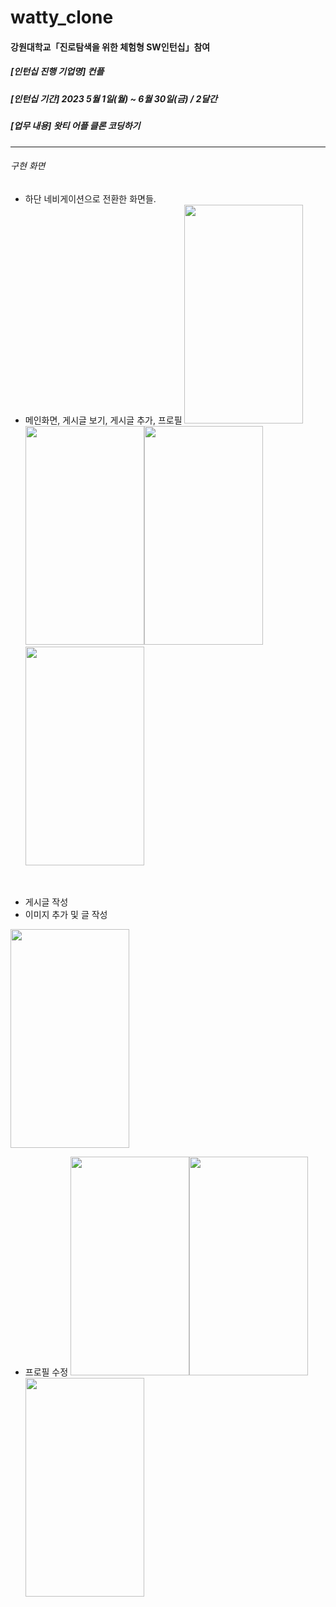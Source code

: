# watty_clone

#### 강원대학교「진로탐색을 위한 체험형 SW인턴십」참여

##### [인턴십 진행 기업명] 컨플  
##### [인턴십 기간] 2023 5월 1일(월) ~ 6월 30일(금) / 2달간   
##### [업무 내용] 왓티 어플 클론 코딩하기
---

###### 구현 화면
* 하단 네비게이션으로 전환한 화면들.
* 메인화면, 게시글 보기, 게시글 추가, 프로필
<img src="https://github.com/dav1n9/watty_clone/assets/85967571/c218a640-d1f0-4d72-90ef-414b426ca227" width="190" height="350"/><img src="https://github.com/dav1n9/watty_clone/assets/85967571/8d40040a-bbac-42e5-b95f-9532dff3109a" width="190" height="350"/><img src="https://github.com/dav1n9/watty_clone/assets/85967571/8505795d-ed41-4a69-abe3-908bc0bd1c3e" width="190" height="350"/><img src="https://github.com/dav1n9/watty_clone/assets/85967571/b39749da-5b06-457c-a2e7-ef6c61e7b869" width="190" height="350"/>

<br/>

* 게시글 작성
* 이미지 추가 및 글 작성
<img src="https://github.com/dav1n9/watty_clone/assets/85967571/50e2d944-1fa4-4da2-91d1-cc91db1f2480" width="190" height="350"/>

<br/>  

* 프로필 수정
<img src="https://github.com/dav1n9/watty_clone/assets/85967571/28b8de2b-8be7-441c-8211-dfe1ecd212c1" width="190" height="350"/><img src="https://github.com/dav1n9/watty_clone/assets/85967571/cebbc9fb-d104-490b-838c-2a40591ad5f5" width="190" height="350"/><img src="https://github.com/dav1n9/watty_clone/assets/85967571/60d2ef76-afc5-4bd9-9308-e62c43e1c61b" width="190" height="350"/>